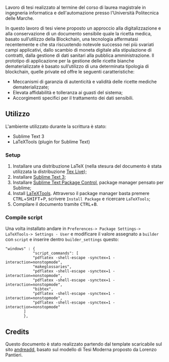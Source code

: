 Lavoro di tesi realizzato al termine del corso di laurea magistrale in ingegneria informatica e dell'automazione presso l'Università Politecnica delle Marche.

In questo lavoro di tesi viene proposto un approccio alla digitalizzazione e alla conservazione di un documento sensibile quale la ricetta medica, basato sull’utilizzo della Blockchain, una tecnologia affermatasi recentemente e che sta riscuotendo notevole successo nei più svariati campi applicativi, dallo scambio di moneta digitale alla stipulazione di contratti, dalla gestione di dati sanitari alla pubblica amministrazione. Il prototipo di applicazione per la gestione delle ricette bianche dematerializzate è basato sull’utilizzo di una determinata tipologia di blockchain, quelle private ed offre le seguenti caratteristiche:
* Meccanismi di garanzia di autenticità e validità delle ricette mediche dematerializzate;
* Elevata affidabilità e tolleranza ai guasti del sistema;
* Accorgimenti specifici per il trattamento dei dati sensibili.

## Utilizzo
L'ambiente utilizzato durante la scrittura è stato:

* Sublime Text 3 
* LaTeXTools (plugin for Sublime Text)

### Setup
1. Installare una distribuzione LaTeX (nella stesura del documento è stata utilizzata la distribuzione [Tex Live](https://www.tug.org/texlive/acquire.html));
2. Installare [Sublime Text 3](https://www.sublimetext.com/);
3. Installare [Sublime Text Package Control](https://packagecontrol.io/), package manager pensato per Sublime;
4. Install [LaTeXTools](https://github.com/SublimeText/LaTeXTools). Attraverso il package manager basta premere <kbd>CTRL</kbd>+<kbd>SHIFT</kbd>+<kbd>P</kbd>, scrivere `Install Package` e ricercare `LaTeXTools`;
6. Compilare il documento tramite <kbd>CTRL</kbd>+<kbd>B</kbd>.

### Compile script
Una volta installato andare in `Preferences-> Package Settings-> LaTeXTools-> Settings - User` e modificare il valore assegnato a `builder` con `script` e inserire dentro `builder_settings` questo:

```
"windows" : {
			"script_commands": [
            "pdflatex -shell-escape -synctex=1 -interaction=nonstopmode",
            "makeglossaries",
            "pdflatex -shell-escape -synctex=1 -interaction=nonstopmode",
            "pdflatex -shell-escape -synctex=1 -interaction=nonstopmode",
            "bibtex",
            "pdflatex -shell-escape -synctex=1 -interaction=nonstopmode",
            "pdflatex -shell-escape -synctex=1 -interaction=nonstopmode"
        ]
		},
```      	
## Credits
Questo documento è stato realizzato partendo dal template scaricabile sul sito  [andreadd](https://www.andreadd.it/appunti/polimi/tesi/tesi.html), basato sul modello di Tesi Moderna proposto da Lorenzo Pantieri.
